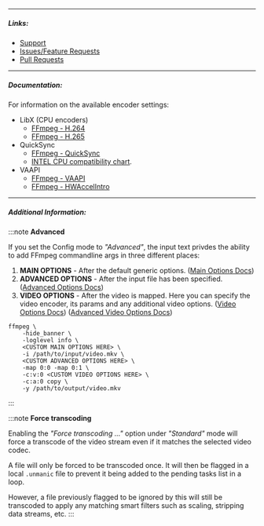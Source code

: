 
---

##### Links:

- [Support](https://unmanic.app/discord)
- [Issues/Feature Requests](https://github.com/Unmanic/plugin.video_transcoder/issues)
- [Pull Requests](https://github.com/Unmanic/plugin.video_transcoder/pulls)

---

##### Documentation:

For information on the available encoder settings:
- LibX (CPU encoders)
  - [FFmpeg - H.264](https://trac.ffmpeg.org/wiki/Encode/H.264)
  - [FFmpeg - H.265](https://trac.ffmpeg.org/wiki/Encode/H.265)
- QuickSync
  - [FFmpeg - QuickSync](https://trac.ffmpeg.org/wiki/Hardware/QuickSync)
  - [INTEL CPU compatibility chart](https://en.wikipedia.org/wiki/Intel_Quick_Sync_Video#Hardware_decoding_and_encoding).
- VAAPI
  - [FFmpeg - VAAPI](https://trac.ffmpeg.org/wiki/Hardware/VAAPI)
  - [FFmpeg - HWAccelIntro](https://trac.ffmpeg.org/wiki/HWAccelIntro#VAAPI)

---

##### Additional Information:

:::note
**Advanced**

If you set the Config mode to *"Advanced"*, the input text privdes the ability to add FFmpeg commandline args in three different places:
1. **MAIN OPTIONS** - After the default generic options.
   ([Main Options Docs](https://ffmpeg.org/ffmpeg.html#Main-options))
1. **ADVANCED OPTIONS** - After the input file has been specified.
   ([Advanced Options Docs](https://ffmpeg.org/ffmpeg.html#Advanced-options))
1. **VIDEO OPTIONS** - After the video is mapped. Here you can specify the video encoder, its params and any additional video options.
   ([Video Options Docs](https://ffmpeg.org/ffmpeg.html#Video-Options))
   ([Advanced Video Options Docs](https://ffmpeg.org/ffmpeg.html#Advanced-Video-options))

```
ffmpeg \
    -hide_banner \
    -loglevel info \
    <CUSTOM MAIN OPTIONS HERE> \
    -i /path/to/input/video.mkv \
    <CUSTOM ADVANCED OPTIONS HERE> \
    -map 0:0 -map 0:1 \
    -c:v:0 <CUSTOM VIDEO OPTIONS HERE> \
    -c:a:0 copy \
    -y /path/to/output/video.mkv 
```
:::

:::note
**Force transcoding**

Enabling the *"Force transcoding ..."* option under *"Standard"* mode will force a transcode of the video stream even if it matches the selected video codec.

A file will only be forced to be transcoded once. It will then be flagged in a local `.unmanic` file to prevent it being added to the pending tasks list in a loop.

However, a file previously flagged to be ignored by this will still be transcoded to apply any matching smart filters such as scaling, stripping data streams, etc.
:::
